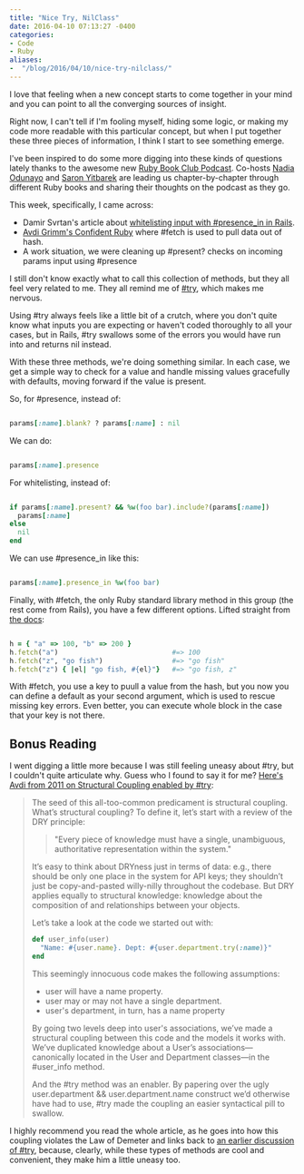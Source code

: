 ```yaml
---
title: "Nice Try, NilClass"
date: 2016-04-10 07:13:27 -0400
categories: 
- Code
- Ruby
aliases: 
-  "/blog/2016/04/10/nice-try-nilclass/"
---
```


I love that feeling when a new concept starts to come together in your mind and you can point to all the converging sources of insight.

Right now, I can't tell if I'm fooling myself, hiding some logic, or making my code more readable with this particular concept, but when I put together these three pieces of information, I think I start to see something emerge.
<!-- more -->

I've been inspired to do some more digging into these kinds of questions lately thanks to the awesome new [Ruby Book Club Podcast](http://rubybookclub.com/). Co-hosts [Nadia Odunayo](http://twitter.com/nodunayo) and [Saron Yitbarek](http://twitter.com/saronyitbarek) are leading us chapter-by-chapter through different Ruby books and sharing their thoughts on the podcast as they go.

This week, specifically, I came across:

 - Damir Svrtan's article about [whitelisting input with #presence_in in Rails](https://infinum.co/the-capsized-eight/articles/whitelisting-with-the-lesser-known-presence-in-method).
 - [Avdi Grimm's Confident Ruby](http://www.confidentruby.com/) where #fetch is used to pull data out of hash.
 - A work situation, we were cleaning up #present? checks on incoming params input using #presence

I still don't know exactly what to call this collection of methods, but they all feel very related to me. They all remind me of [#try](http://apidock.com/rails/v4.2.1/Object/try), which makes me nervous.

Using #try always feels like a little bit of a crutch, where you don't quite know what inputs you are expecting or haven't coded thoroughly to all your cases, but in Rails, #try swallows some of the errors you would have run into and returns nil instead.

With these three methods, we're doing something similar. In each case, we get a simple way to check for a value and handle missing values gracefully with defaults, moving forward if the value is present.

So, for #presence, instead of:

```ruby

params[:name].blank? ? params[:name] : nil

```
We can do:


```ruby

params[:name].presence

```

 For whitelisting, instead of:


```ruby

if params[:name].present? && %w(foo bar).include?(params[:name])
  params[:name]
else
  nil
end

```

We can use #presence_in like this:

```ruby

params[:name].presence_in %w(foo bar)

```

Finally, with #fetch, the only Ruby standard library method in this group (the rest come from Rails), you have a few different options. Lifted straight from [the docs](http://ruby-doc.org/core-2.2.0/Hash.html#method-i-fetch):

```ruby

h = { "a" => 100, "b" => 200 }
h.fetch("a")                            #=> 100
h.fetch("z", "go fish")                 #=> "go fish"
h.fetch("z") { |el| "go fish, #{el}"}   #=> "go fish, z"

```

With #fetch, you use a key to puull a value from the hash, but you now you can define a default as your second argument, which is used to rescue missing key errors. Even better, you can execute whole block in the case that your key is not there.

Bonus Reading
-------------

I went digging a little more because I was still feeling uneasy about #try, but I couldn't quite articulate why. Guess who I found to say it for me? [Here's Avdi from 2011 on Structural Coupling enabled by #try](http://devblog.avdi.org/2011/07/05/demeter-its-not-just-a-good-idea-its-the-law/):

<blockquote>
<p>The seed of this all-too-common predicament is structural coupling. What’s structural coupling? To
define it, let’s start with a review of the DRY principle:</p>

<blockquote>"Every piece of knowledge must have a single, unambiguous, authoritative representation within the system."</blockquote>

<p>It’s easy to think about DRYness just in terms of data: e.g., there should be only one place in the
system for API keys; they shouldn’t just be copy-and-pasted willy-nilly throughout the codebase. But
DRY applies equally to structural knowledge: knowledge about the composition of and relationships
between your objects.</p>

<p>Let’s take a look at the code we started out with:</p>

```ruby
def user_info(user)
  "Name: #{user.name}. Dept: #{user.department.try(:name)}"
end

```

<p>This seemingly innocuous code makes the following assumptions:</p>

<ul>
  <li>user will have a name property.</li>
  <li>user may or may not have a single department.</li>
  <li>user's department, in turn, has a name property</li>
</ul>


<p>By going two levels deep into user's associations, we’ve made a structural coupling between this code and the models it works with. We’ve duplicated knowledge about a User’s associations—canonically located in the User and Department classes—in the #user_info method.</p>

<p>And the #try method was an enabler. By papering over the ugly user.department && user.department.name construct we’d otherwise have had to use, #try made the coupling an easier syntactical pill to swallow.</p>
</blockquote>

I highly recommend you read the whole article, as he goes into how this coupling violates the Law of Demeter and links back to [an earlier discussion of #try](http://devblog.avdi.org/2011/06/28/do-or-do-not-there-is-no-try/), because, clearly, while these types of methods are cool and convenient, they make him a little uneasy too.

